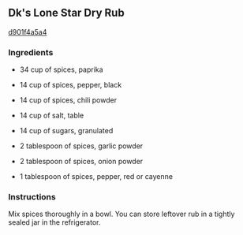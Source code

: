 ## Dk's Lone Star Dry Rub

[d901f4a5a4](http://www.food.com/recipe/dks-lone-star-dry-rub-459726)

### Ingredients

 - 34 cup of spices, paprika

 - 14 cup of spices, pepper, black

 - 14 cup of spices, chili powder

 - 14 cup of salt, table

 - 14 cup of sugars, granulated

 - 2 tablespoon of spices, garlic powder

 - 2 tablespoon of spices, onion powder

 - 1 tablespoon of spices, pepper, red or cayenne

### Instructions

Mix spices thoroughly in a bowl. You can store leftover rub in a tightly sealed jar in the refrigerator.